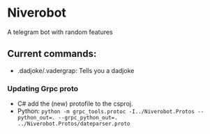 # Niverobot
A telegram bot with random features

## Current commands:
 - .dadjoke/.vadergrap: Tells you a dadjoke
 
### Updating Grpc proto 
 - C# add the (new) protofile to the csproj.
 - Python: `python -m grpc_tools.protoc -I../Niverobot.Protos --python_out=. --grpc_python_out=. ../Niverobot.Protos/dateparser.proto`

